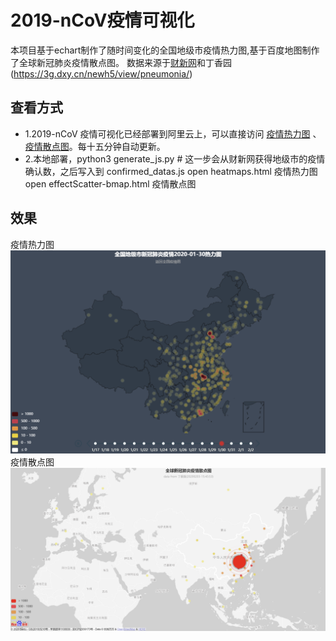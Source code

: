 # 2019-nCoV疫情可视化

本项目基于echart制作了随时间变化的全国地级市疫情热力图,基于百度地图制作了全球新冠肺炎疫情散点图。
数据来源于[财新网](http://datanews.caixin.com/interactive/2020/iframe/pneumonia-new/)和丁香园(https://3g.dxy.cn/newh5/view/pneumonia/)

## 查看方式
* 1.2019-nCoV 疫情可视化已经部署到阿里云上，可以直接访问 [疫情热力图](http://etwatch.cn:8085/2019ncov/heatmaps.html) 、[疫情散点图](http://etwatch.cn:8085/2019ncov/effectScatter-bmap.html)。每十五分钟自动更新。
* 2.本地部署，python3 generate_js.py # 这一步会从财新网获得地级市的疫情确认数，之后写入到 confirmed_datas.js
open heatmaps.html 疫情热力图
open effectScatter-bmap.html 疫情散点图

## 效果
疫情热力图
![疫情热力图](demo20200130.png)
疫情散点图
![疫情散点图](demo20200203174249.png)

